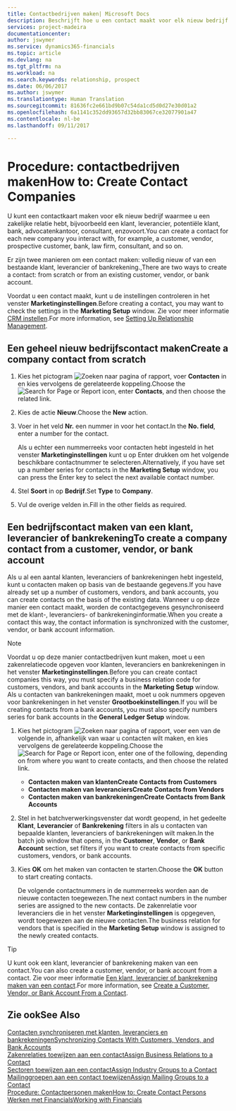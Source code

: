 ```yaml
---
title: Contactbedrijven maken| Microsoft Docs
description: Beschrijft hoe u een contact maakt voor elk nieuw bedrijf of potentieel bedrijf waarmee u contact onderhoudt of een relatie hebt.
services: project-madeira
documentationcenter: 
author: jswymer
ms.service: dynamics365-financials
ms.topic: article
ms.devlang: na
ms.tgt_pltfrm: na
ms.workload: na
ms.search.keywords: relationship, prospect
ms.date: 06/06/2017
ms.author: jswymer
ms.translationtype: Human Translation
ms.sourcegitcommit: 81636fc2e661bd9b07c54da1cd5d0d27e30d01a2
ms.openlocfilehash: 6a1141c352dd93657d32bb83067ce32077901a47
ms.contentlocale: nl-be
ms.lasthandoff: 09/11/2017

---
```

# <a name="how-to-create-contact-companies"></a><span data-ttu-id="9eb74-103">Procedure: contactbedrijven maken</span><span class="sxs-lookup"><span data-stu-id="9eb74-103">How to: Create Contact Companies</span></span>
<span data-ttu-id="9eb74-104">U kunt een contactkaart maken voor elk nieuw bedrijf waarmee u een zakelijke relatie hebt, bijvoorbeeld een klant, leverancier, potentiële klant, bank, advocatenkantoor, consultant, enzovoort.</span><span class="sxs-lookup"><span data-stu-id="9eb74-104">You can create a contact for each new company you interact with, for example, a customer, vendor, prospective customer, bank, law firm, consultant, and so on.</span></span>

<span data-ttu-id="9eb74-105">Er zijn twee manieren om een contact maken: volledig nieuw of van een bestaande klant, leverancier of bankrekening.,</span><span class="sxs-lookup"><span data-stu-id="9eb74-105">There are two ways to create a contact: from scratch or from an existing customer, vendor, or bank account.</span></span>

<span data-ttu-id="9eb74-106">Voordat u een contact maakt, kunt u de instellingen controleren in het venster **Marketinginstellingen**.</span><span class="sxs-lookup"><span data-stu-id="9eb74-106">Before creating a contact, you may want to check the settings in the **Marketing Setup** window.</span></span> <span data-ttu-id="9eb74-107">Zie voor meer informatie [CRM instellen](marketing-setup-marketing.md).</span><span class="sxs-lookup"><span data-stu-id="9eb74-107">For more information, see [Setting Up Relationship Management](marketing-setup-marketing.md).</span></span>

## <a name="create-a-company-contact-from-scratch"></a><span data-ttu-id="9eb74-108">Een geheel nieuw bedrijfscontact maken</span><span class="sxs-lookup"><span data-stu-id="9eb74-108">Create a company contact from scratch</span></span>
1. <span data-ttu-id="9eb74-109">Kies het pictogram ![Zoeken naar pagina of rapport](media/ui-search/search_small.png "pictogram Zoeken naar pagina of rapport"), voer **Contacten** in en kies vervolgens de gerelateerde koppeling.</span><span class="sxs-lookup"><span data-stu-id="9eb74-109">Choose the ![Search for Page or Report](media/ui-search/search_small.png "Search for Page or Report icon") icon, enter **Contacts**, and then choose the related link.</span></span>
2. <span data-ttu-id="9eb74-110">Kies de actie **Nieuw**.</span><span class="sxs-lookup"><span data-stu-id="9eb74-110">Choose the **New** action.</span></span>
3. <span data-ttu-id="9eb74-111">Voer in het veld **Nr.** een nummer in voor het contact.</span><span class="sxs-lookup"><span data-stu-id="9eb74-111">In the **No. field**, enter a number for the contact.</span></span>

    <span data-ttu-id="9eb74-112">Als u echter een nummerreeks voor contacten hebt ingesteld in het venster **Marketinginstellingen** kunt u op Enter drukken om het volgende beschikbare contactnummer te selecteren.</span><span class="sxs-lookup"><span data-stu-id="9eb74-112">Alternatively, if you have set up a number series for contacts in the **Marketing Setup** window, you can press the Enter key to select the next available contact number.</span></span>  
4. <span data-ttu-id="9eb74-113">Stel **Soort** in op **Bedrijf**.</span><span class="sxs-lookup"><span data-stu-id="9eb74-113">Set **Type** to **Company**.</span></span>
5. <span data-ttu-id="9eb74-114">Vul de overige velden in.</span><span class="sxs-lookup"><span data-stu-id="9eb74-114">Fill in the other fields as required.</span></span>

## <a name="to-create-a-company-contact-from-a-customer-vendor-or-bank-account"></a><span data-ttu-id="9eb74-115">Een bedrijfscontact maken van een klant, leverancier of bankrekening</span><span class="sxs-lookup"><span data-stu-id="9eb74-115">To create a company contact from a customer, vendor, or bank account</span></span>
<span data-ttu-id="9eb74-116">Als u al een aantal klanten, leveranciers of bankrekeningen hebt ingesteld, kunt u contacten maken op basis van de bestaande gegevens.</span><span class="sxs-lookup"><span data-stu-id="9eb74-116">If you have already set up a number of customers, vendors, and bank accounts, you can create contacts on the basis of the existing data.</span></span> <span data-ttu-id="9eb74-117">Wanneer u op deze manier een contact maakt, worden de contactgegevens gesynchroniseerd met de klant-, leveranciers- of bankrekeninginformatie.</span><span class="sxs-lookup"><span data-stu-id="9eb74-117">When you create a contact this way, the contact information is synchronized with the customer, vendor, or bank account information.</span></span>

> [!NOTE]  
>   <span data-ttu-id="9eb74-118">Voordat u op deze manier contactbedrijven kunt maken, moet u een zakenrelatiecode opgeven voor klanten, leveranciers en bankrekeningen in het venster **Marketinginstellingen**.</span><span class="sxs-lookup"><span data-stu-id="9eb74-118">Before you can create contact companies this way, you must specify a business relation code for customers, vendors, and bank accounts in the **Marketing Setup** window.</span></span> <span data-ttu-id="9eb74-119">Als u contacten van bankrekeningen maakt, moet u ook nummers opgeven voor bankrekeningen in het venster **Grootboekinstellingen**.</span><span class="sxs-lookup"><span data-stu-id="9eb74-119">If you will be creating contacts from a bank accounts, you must also specify numbers series for bank accounts in the **General Ledger Setup** window.</span></span>

1. <span data-ttu-id="9eb74-120">Kies het pictogram ![Zoeken naar pagina of rapport](media/ui-search/search_small.png "pictogram Zoeken naar pagina of rapport"), voer een van de volgende in, afhankelijk van waar u contacten wilt maken, en kies vervolgens de gerelateerde koppeling.</span><span class="sxs-lookup"><span data-stu-id="9eb74-120">Choose the ![Search for Page or Report](media/ui-search/search_small.png "Search for Page or Report icon") icon, enter one of the following, depending on from where you want to create contacts, and then choose the related link.</span></span>
   * <span data-ttu-id="9eb74-121">**Contacten maken van klanten**</span><span class="sxs-lookup"><span data-stu-id="9eb74-121">**Create Contacts from Customers**</span></span>
   * <span data-ttu-id="9eb74-122">**Contacten maken van leveranciers**</span><span class="sxs-lookup"><span data-stu-id="9eb74-122">**Create Contacts from Vendors**</span></span>
   * <span data-ttu-id="9eb74-123">**Contacten maken van bankrekeningen**</span><span class="sxs-lookup"><span data-stu-id="9eb74-123">**Create Contacts from Bank Accounts**</span></span>
2. <span data-ttu-id="9eb74-124">Stel in het batchverwerkingsvenster dat wordt geopend, in het gedeelte **Klant**, **Leverancier** of **Bankrekening** filters in als u contacten van bepaalde klanten, leveranciers of bankrekeningen wilt maken.</span><span class="sxs-lookup"><span data-stu-id="9eb74-124">In the batch job window that opens, in the **Customer**, **Vendor**, or **Bank Account** section, set filters if you want to create contacts from specific customers, vendors, or bank accounts.</span></span>
3. <span data-ttu-id="9eb74-125">Kies **OK** om het maken van contacten te starten.</span><span class="sxs-lookup"><span data-stu-id="9eb74-125">Choose the **OK** button to start creating contacts.</span></span>

    <span data-ttu-id="9eb74-126">De volgende contactnummers in de nummerreeks worden aan de nieuwe contacten toegewezen.</span><span class="sxs-lookup"><span data-stu-id="9eb74-126">The next contact numbers in the number series are assigned to the new contacts.</span></span> <span data-ttu-id="9eb74-127">De zakenrelatie voor leveranciers die in het venster **Marketinginstellingen** is opgegeven, wordt toegewezen aan de nieuwe contacten.</span><span class="sxs-lookup"><span data-stu-id="9eb74-127">The business relation for vendors that is specified in the **Marketing Setup** window is assigned to the newly created contacts.</span></span>

> [!TIP]  
>   <span data-ttu-id="9eb74-128">U kunt ook een klant, leverancier of bankrekening maken van een contact.</span><span class="sxs-lookup"><span data-stu-id="9eb74-128">You can also create a customer, vendor, or bank account from a contact.</span></span> <span data-ttu-id="9eb74-129">Zie voor meer informatie [Een klant, leverancier of bankrekening maken van een contact](marketing-how-create-contacts-new-customers-vendors-bank-accounts.md).</span><span class="sxs-lookup"><span data-stu-id="9eb74-129">For more information, see [Create a Customer, Vendor, or Bank Account From a Contact](marketing-how-create-contacts-new-customers-vendors-bank-accounts.md).</span></span>

## <a name="see-also"></a><span data-ttu-id="9eb74-130">Zie ook</span><span class="sxs-lookup"><span data-stu-id="9eb74-130">See Also</span></span>
[<span data-ttu-id="9eb74-131">Contacten synchroniseren met klanten, leveranciers en bankrekeningen</span><span class="sxs-lookup"><span data-stu-id="9eb74-131">Synchronizing Contacts With Customers, Vendors, and Bank Accounts</span></span>](marketing-synchronize-contacts-customers-vendors-bank-accounts.md)  
[<span data-ttu-id="9eb74-132">Zakenrelaties toewijzen aan een contact</span><span class="sxs-lookup"><span data-stu-id="9eb74-132">Assign Business Relations to a Contact</span></span>](marketing-business-relations.md#AssignBusRelContact)  
[<span data-ttu-id="9eb74-133">Sectoren toewijzen aan een contact</span><span class="sxs-lookup"><span data-stu-id="9eb74-133">Assign Industry Groups to a Contact</span></span>](marketing-industry-groups.md#AssignIndustryGroupContact)  
[<span data-ttu-id="9eb74-134">Mailinggroepen aan een contact toewijzen</span><span class="sxs-lookup"><span data-stu-id="9eb74-134">Assign Mailing Groups to a Contact</span></span>](marketing-mailing-groups.md#AssignMailGroupContact)  
[<span data-ttu-id="9eb74-135">Procedure: Contactpersonen maken</span><span class="sxs-lookup"><span data-stu-id="9eb74-135">How to: Create Contact Persons</span></span>](marketing-create-contact-persons.md)  
[<span data-ttu-id="9eb74-136">Werken met Financials</span><span class="sxs-lookup"><span data-stu-id="9eb74-136">Working with Financials</span></span>](ui-work-product.md)

